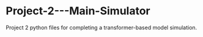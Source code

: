 # Project-2---Main-Simulator
Project 2 python files for completing a transformer-based model simulation.
